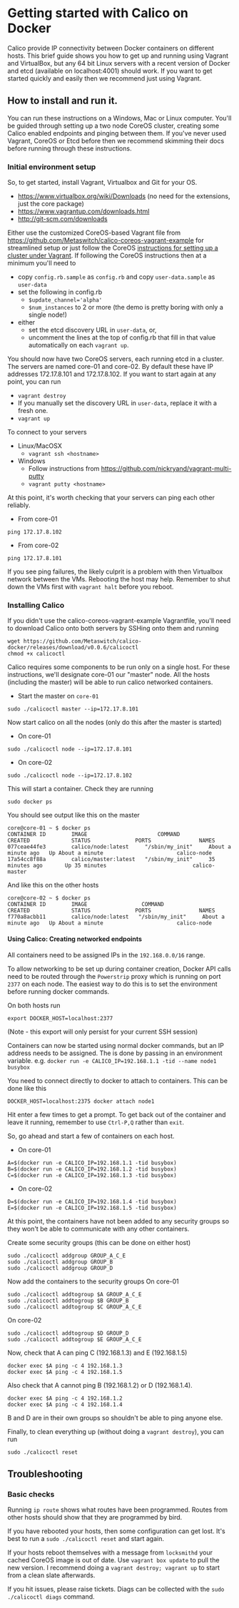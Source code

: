 # Getting started with Calico on Docker

Calico provide IP connectivity between Docker containers on different hosts. This brief guide shows you how to get up and running using Vagrant and VirtualBox, but any 64 bit Linux servers with a recent version of Docker and etcd (available on localhost:4001) should work. If you want to get started quickly and easily then we recommend just using Vagrant.

## How to install and run it.

You can run these instructions on a Windows, Mac or Linux computer. You'll be guided through setting up a two node CoreOS cluster, creating some Calico enabled endpoints and pinging between them. If you've never used Vagrant, CoreOS or Etcd before then we recommend skimming their docs before running through these instructions.

### Initial environment setup
So, to get started, install Vagrant, Virtualbox and Git for your OS.
* https://www.virtualbox.org/wiki/Downloads (no need for the extensions, just the core package)
* https://www.vagrantup.com/downloads.html
* http://git-scm.com/downloads

Either use the customized CoreOS-based Vagrant file from https://github.com/Metaswitch/calico-coreos-vagrant-example for streamlined setup or just
follow the CoreOS <a href="https://coreos.com/docs/running-coreos/platforms/vagrant/">instructions for setting up a cluster under Vagrant</a>.  If following the CoreOS instructions then at a minimum you'll need to
* copy `config.rb.sample` as `config.rb` and copy `user-data.sample` as `user-data`
* set the following in config.rb 
  * `$update_channel='alpha'`
  * `$num_instances` to 2 or more (the demo is pretty boring with only a single node!)
* either
  * set the etcd discovery URL in `user-data`, or,
  * uncomment the lines at the top of config.rb that fill in that value automatically on each `vagrant up`.

You should now have two CoreOS servers, each running etcd in a cluster. The servers are named core-01 and core-02.  By default these have IP addresses 172.17.8.101 and 172.17.8.102. If you want to start again at any point, you can run

* `vagrant destroy`
* If you manually set the discovery URL in `user-data`, replace it with a fresh one.
* `vagrant up`

To connect to your servers
* Linux/MacOSX
   * `vagrant ssh <hostname>`
* Windows
   * Follow instructions from https://github.com/nickryand/vagrant-multi-putty
   * `vagrant putty <hostname>`

At this point, it's worth checking that your servers can ping each other reliably.
* From core-01
```
ping 172.17.8.102
```
* From core-02
```
ping 172.17.8.101
```

If you see ping failures, the likely culprit is a problem with then Virtualbox network between the VMs.  Rebooting the host may help.  Remember to shut down the VMs first with `vagrant halt` before you reboot.
   
### Installing Calico
If you didn't use the calico-coreos-vagrant-example Vagrantfile, you'll need to download Calico onto both servers by SSHing onto them and running
```
wget https://github.com/Metaswitch/calico-docker/releases/download/v0.0.6/calicoctl
chmod +x calicoctl
```
Calico requires some components to be run only on a single host. For these instructions, we'll designate core-01 our "master" node. All the hosts (including the master) will be able to run calico networked containers.

* Start the master on `core-01`
```
sudo ./calicoctl master --ip=172.17.8.101
```
Now start calico on all the nodes (only do this after the master is started)
* On core-01
```
sudo ./calicoctl node --ip=172.17.8.101
```
* On core-02
```
sudo ./calicoctl node --ip=172.17.8.102
```

This will start a container. Check they are running
```
sudo docker ps
```

You should see output like this on the master

```
core@core-01 ~ $ docker ps
CONTAINER ID        IMAGE                      COMMAND                CREATED             STATUS              PORTS               NAMES
077ceae44fe3        calico/node:latest     "/sbin/my_init"     About a minute ago   Up About a minute                       calico-node
17a54cc8f88a        calico/master:latest   "/sbin/my_init"     35 minutes ago       Up 35 minutes                           calico-master
```
And like this on the other hosts
```
core@core-02 ~ $ docker ps
CONTAINER ID        IMAGE                 COMMAND                CREATED             STATUS              PORTS               NAMES
f770a8acbb11        calico/node:latest   "/sbin/my_init"     About a minute ago   Up About a minute                       calico-node
```

#### Using Calico: Creating networked endpoints
All containers need to be assigned IPs in the `192.168.0.0/16` range.

To allow networking to be set up during container creation, Docker API calls need to be routed through the `Powerstrip` proxy which is running on port `2377` on each node. The easiest way to do this is to set the environment before running docker commands.

On both hosts run
```
export DOCKER_HOST=localhost:2377
```

(Note - this export will only persist for your current SSH session)

Containers can now be started using normal docker commands, but an IP address needs to be assigned. The is done by passing in an environment variable. e.g. `docker run -e CALICO_IP=192.168.1.1 -tid --name node1 busybox`

You need to connect directly to docker to attach to containers. This can be done like this
```
DOCKER_HOST=localhost:2375 docker attach node1
```

Hit enter a few times to get a prompt. To get back out of the container and leave it running, remember to use `Ctrl-P,Q` rather than `exit`.

So, go ahead and start a few of containers on each host.
* On core-01
```
A=$(docker run -e CALICO_IP=192.168.1.1 -tid busybox)
B=$(docker run -e CALICO_IP=192.168.1.2 -tid busybox)
C=$(docker run -e CALICO_IP=192.168.1.3 -tid busybox)
```
* On core-02
```
D=$(docker run -e CALICO_IP=192.168.1.4 -tid busybox)
E=$(docker run -e CALICO_IP=192.168.1.5 -tid busybox)
```

At this point, the containers have not been added to any security groups so they won't be able to communicate with any other containers.

Create some security groups (this can be done on either host)
```
sudo ./calicoctl addgroup GROUP_A_C_E
sudo ./calicoctl addgroup GROUP_B
sudo ./calicoctl addgroup GROUP_D
```

Now add the containers to the security groups
On core-01
```
sudo ./calicoctl addtogroup $A GROUP_A_C_E
sudo ./calicoctl addtogroup $B GROUP_B
sudo ./calicoctl addtogroup $C GROUP_A_C_E
```

On core-02
```
sudo ./calicoctl addtogroup $D GROUP_D
sudo ./calicoctl addtogroup $E GROUP_A_C_E
```

Now, check that A can ping C (192.168.1.3) and E (192.168.1.5)
```
docker exec $A ping -c 4 192.168.1.3
docker exec $A ping -c 4 192.168.1.5
```

Also check that A cannot ping B (192.168.1.2) or D (192.168.1.4).
```
docker exec $A ping -c 4 192.168.1.2
docker exec $A ping -c 4 192.168.1.4
```

B and D are in their own groups so shouldn't be able to ping anyone else.

Finally, to clean everything up (without doing a `vagrant destroy`), you can run
```
sudo ./calicoctl reset
```

## Troubleshooting

### Basic checks
Running `ip route` shows what routes have been programmed. Routes from other hosts should show that they are programmed by bird.

If you have rebooted your hosts, then some configuration can get lost. It's best to run a `sudo ./calicoctl reset` and start again.

If your hosts reboot themselves with a message from `locksmithd` your cached CoreOS image is out of date.  Use `vagrant box update` to pull the new version.  I recommend doing a `vagrant destroy; vagrant up` to start from a clean slate afterwards.

If you hit issues, please raise tickets. Diags can be collected with the `sudo ./calicoctl diags` command.
